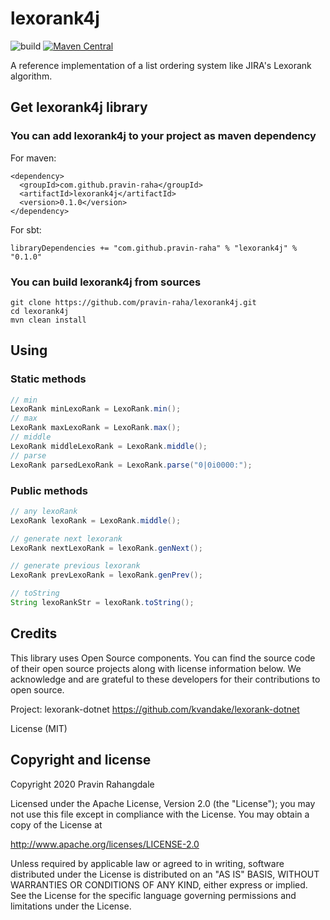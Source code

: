 # lexorank4j 
![build](https://github.com/pravin-raha/lexorank4j/workflows/.github/workflows/maven.yml/badge.svg)
[![Maven Central](https://maven-badges.herokuapp.com/maven-central/com.github.pravin-raha/lexorank4j/badge.svg)](https://maven-badges.herokuapp.com/maven-central/com.github.pravin-raha/lexorank4j/badge.svg)

A reference implementation of a list ordering system like JIRA's Lexorank algorithm.

## Get lexorank4j library
### You can add lexorank4j to your project as maven dependency

For maven:
```
<dependency>
  <groupId>com.github.pravin-raha</groupId>
  <artifactId>lexorank4j</artifactId>
  <version>0.1.0</version>
</dependency>
```

For sbt:
```
libraryDependencies += "com.github.pravin-raha" % "lexorank4j" % "0.1.0"
```

### You can build lexorank4j from sources
```shell script
git clone https://github.com/pravin-raha/lexorank4j.git
cd lexorank4j
mvn clean install
```

## Using

### Static methods

```java
// min
LexoRank minLexoRank = LexoRank.min();
// max
LexoRank maxLexoRank = LexoRank.max();
// middle
LexoRank middleLexoRank = LexoRank.middle();
// parse
LexoRank parsedLexoRank = LexoRank.parse("0|0i0000:");
```

### Public methods

```java
// any lexoRank
LexoRank lexoRank = LexoRank.middle();

// generate next lexorank
LexoRank nextLexoRank = lexoRank.genNext();

// generate previous lexorank
LexoRank prevLexoRank = lexoRank.genPrev();

// toString
String lexoRankStr = lexoRank.toString();
```
## Credits
This library uses Open Source components. You can find the source code of their open source projects along with license information below. We acknowledge and are grateful to these developers for their contributions to open source.

Project: lexorank-dotnet https://github.com/kvandake/lexorank-dotnet

License (MIT)

## Copyright and license
Copyright 2020 Pravin Rahangdale

Licensed under the Apache License, Version 2.0 (the "License");
you may not use this file except in compliance with the License.
You may obtain a copy of the License at

   http://www.apache.org/licenses/LICENSE-2.0

Unless required by applicable law or agreed to in writing, software
distributed under the License is distributed on an "AS IS" BASIS,
WITHOUT WARRANTIES OR CONDITIONS OF ANY KIND, either express or implied.
See the License for the specific language governing permissions and
limitations under the License.
